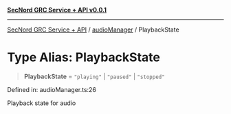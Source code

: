 [**SecNord GRC Service + API v0.0.1**](../../README.md)

***

[SecNord GRC Service + API](../../README.md) / [audioManager](../README.md) / PlaybackState

# Type Alias: PlaybackState

> **PlaybackState** = `"playing"` \| `"paused"` \| `"stopped"`

Defined in: audioManager.ts:26

Playback state for audio
